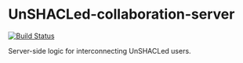 # UnSHACLed-collaboration-server

[![Build Status](https://travis-ci.org/dubious-developments/UnSHACLed-collaboration-server.svg?branch=master)](https://travis-ci.org/dubious-developments/UnSHACLed-collaboration-server)

Server-side logic for interconnecting UnSHACLed users.
